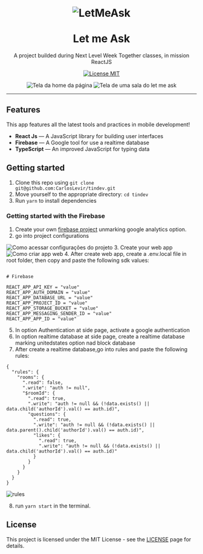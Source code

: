 <h1 align="center">
<br>
  <img src="https://svgshare.com/i/YZC.svg" alt="LetMeAsk">
<br>
<br>
Let me Ask
</h1>

<p align="center">A project builded during Next Level Week Together classes, in mission ReactJS</p>

<p align="center">
  <a href="https://opensource.org/licenses/MIT">
    <img src="https://img.shields.io/badge/License-MIT-blue.svg" alt="License MIT">
  </a>
</p>

<div align="center">
  <img src="https://i.ibb.co/Y83ycDW/Home.png" alt="Tela da home da página" >
  <img src="https://i.ibb.co/pLtMQ9d/Room.png" alt="Tela de uma sala do let me ask" >
</div>

<hr />

## Features

This app features all the latest tools and practices in mobile development!

- **React Js** — A JavaScript library for building user interfaces
- **Firebase** — A Google tool for use a realtime database
- **TypeScript** — An improved JavaScript for typing data


## Getting started

1. Clone this repo using `git clone git@github.com:CarlosLevir/tindev.git`
2. Move yourself to the appropriate directory: `cd tindev`<br />
3. Run `yarn` to install dependencies<br />

### Getting started with the Firebase

1. Create your own [firebase project](console.firebase.google.com) unmarking google analytics option.
2. go into project configurations
<img src="https://i.ibb.co/tQjjgg8/Captura-de-tela-de-2021-06-27-11-48-40.png" alt="Como acessar configurações do projeto" border="0">
3. Create your web app
<img src="https://i.ibb.co/Fg96V0Y/Captura-de-tela-de-2021-06-27-11-51-59.png" alt="Como criar app web" border="0">
4. After create web app, create a .env.local file in root folder, then copy and paste the following sdk values:

```

# Firebase

REACT_APP_API_KEY = "value"
REACT_APP_AUTH_DOMAIN = "value"
REACT_APP_DATABASE_URL = "value"
REACT_APP_PROJECT_ID = "value"
REACT_APP_STORAGE_BUCKET = "value"
REACT_APP_MESSAGING_SENDER_ID = "value"
REACT_APP_APP_ID = "value"

```

5. In option Authentication at side page, activate a google authentication
6. In option realtime database at side page, create a realtime database marking unitedstates option nad block database
7. After create a realtime database,go into rules and paste the following rules:

```
{
  "rules": {
    "rooms": {
      ".read": false,
      ".write": "auth != null",
      "$roomId": {
        ".read": true,
        ".write": "auth != null && (!data.exists() || data.child('authorId').val() == auth.id)",
        "questions": {
          ".read": true,
          ".write": "auth != null && (!data.exists() || data.parent().child('authorId').val() == auth.id)",
          "likes": {
            ".read": true,
            ".write": "auth != null && (!data.exists() || data.child('authorId').val() == auth.id)"
          }
        }
      }
    }
  }
}
```

<img src="https://i.ibb.co/Bt7N8NZ/rules.png" alt="rules" border="0">

8. run `yarn start` in the terminal.

## License

This project is licensed under the MIT License - see the [LICENSE](https://opensource.org/licenses/MIT) page for details.
